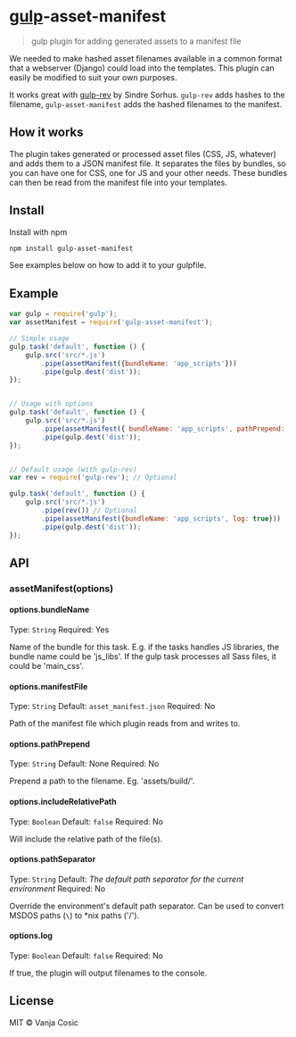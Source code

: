 # [gulp](https://github.com/wearefractal/gulp)-asset-manifest

> gulp plugin for adding generated assets to a manifest file

We needed to make hashed asset filenames available in a common format that a webserver (Django) could load into the templates.
This plugin can easily be modified to suit your own purposes.

It works great with [gulp-rev](https://github.com/sindresorhus/gulp-rev) by Sindre Sorhus.
`gulp-rev` adds hashes to the filename, `gulp-asset-manifest` adds the hashed filenames to the manifest.

## How it works

The plugin takes generated or processed asset files (CSS, JS, whatever) and adds them to a JSON manifest file.
It separates the files by bundles, so you can have one for CSS, one for JS and your other needs.
These bundles can then be read from the manifest file into your templates.

## Install

Install with npm

```bash
npm install gulp-asset-manifest
```

See examples below on how to add it to your gulpfile.


## Example

```js
var gulp = require('gulp');
var assetManifest = require('gulp-asset-manifest');

// Simple usage
gulp.task('default', function () {
	gulp.src('src/*.js')
		.pipe(assetManifest({bundleName: 'app_scripts'}))
		.pipe(gulp.dest('dist'));
});


// Usage with options
gulp.task('default', function () {
	gulp.src('src/*.js')
		.pipe(assetManifest({ bundleName: 'app_scripts', pathPrepend: 'build/', manifestFile: 'assets/asset_manifest.json', log: true}))
		.pipe(gulp.dest('dist'));
});


// Default usage (with gulp-rev)
var rev = require('gulp-rev'); // Optional

gulp.task('default', function () {
	gulp.src('src/*.js')
		.pipe(rev()) // Optional
		.pipe(assetManifest({bundleName: 'app_scripts', log: true}))
		.pipe(gulp.dest('dist'));
});
```

## API

### assetManifest(options)

#### options.bundleName
Type: `String`
Required: Yes

Name of the bundle for this task. 
E.g. if the tasks handles JS libraries, the bundle name could be 'js_libs'.
If the gulp task processes all Sass files, it could be 'main_css'.

#### options.manifestFile
Type: `String`
Default: `asset_manifest.json`
Required: No

Path of the manifest file which plugin reads from and writes to.

#### options.pathPrepend
Type: `String`
Default: None
Required: No

Prepend a path to the filename. Eg. 'assets/build/'.

#### options.includeRelativePath
Type: `Boolean`
Default: `false`
Required: No

Will include the relative path of the file(s).

#### options.pathSeparator
Type: `String`
Default: *The default path separator for the current environment*
Required: No

Override the environment's default path separator. Can be used to convert MSDOS paths (`\`) to *nix paths ('/').

#### options.log
Type: `Boolean`
Default: `false`
Required: No

If true, the plugin will output filenames to the console.

## License
MIT © Vanja Cosic
